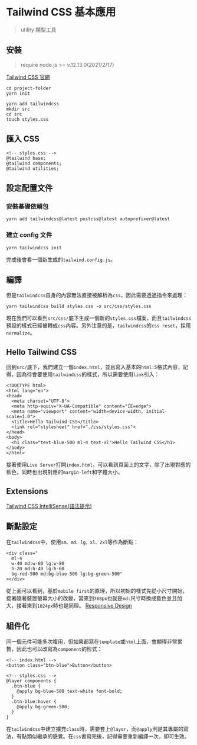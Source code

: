 # Tailwind CSS 基本應用

> utility 類型工具

## 安裝
> require node.js >= v.12.13.0(2021/2/17)

[Tailwind CSS 官網](https://tailwindcss.com/)
```
cd project-folder
yarn init
```
```
yarn add tailwindcss
mkdir src
cd src
touch styles.css
```
## 匯入 CSS
```
<!-- styles.css -->
@tailwind base;
@tailwind components;
@tailwind utilities;
```
## 設定配置文件
### 安裝基礎依賴包
```
yarn add tailwindcss@latest postcss@latest autoprefixer@latest
```
### 建立 config 文件
```
yarn tailwindcss init
```
完成後會看一個新生成的`tailwind.config.js`。
## 編譯
但是`tailwindcss`自身的內容無法直接被解析為`css`，因此需要透過指令來處理：
```
yarn tailwindcss build styles.css -o src/css/styles.css
```
現在我們可以看到`src/css/`底下生成一個新的`styles.css`檔案，而且`tailwindcss`預設的樣式已經被轉成`css`內容。另外注意的是，`tailwindcss`的`css reset`，採用`normalize`。
## Hello Tailwind CSS
回到`src/`底下，我們建立一個`index.html`，並且寫入基本的`html:5`格式內容，記得，因為待會要使用`tailwindcss`的樣式，所以需要使用`link`引入：
```
<!DOCTYPE html>
<html lang="en">
<head>
  <meta charset="UTF-8">
  <meta http-equiv="X-UA-Compatible" content="IE=edge">
  <meta name="viewport" content="width=device-width, initial-scale=1.0">
  <title>Hello Tailwind CSS</title>
  <link rel="stylesheet" href="./css/styles.css">
</head>
<body>
  <h1 class="text-blue-500 ml-4 text-xl">Hello Tailwind CSS</h1>
</body>
</html>
```
接著使用`Live Server`打開`index.html`，可以看到頁面上的文字，除了出現對應的藍色，同時也出現對應的`margin-left`和字體大小。
## Extensions
[Tailwind CSS IntelliSense(語法提示)](https://marketplace.visualstudio.com/items?itemName=bradlc.vscode-tailwindcss)
## 斷點設定
在`tailwindcss`中，使用`sm、md、lg、xl、2xl`等作為斷點：
```
<div class="
  ml-4
  w-40 md:w-60 lg:w-80
  h-20 md:h-40 lg:h-60
  bg-red-500 md:bg-blue-500 lg:bg-green-500"
></div>
```
從上面可以看到，基於`mobile first`的原理，所以初始的樣式先從小尺寸開始，接著隨著裝置螢幕大小的改變，當來到`768px`也就是`md:`尺寸時換成藍色並且加大，接著來到`1024px`時也是同理。
[Responsive Design](https://tailwindcss.com/docs/responsive-design)
## 組件化
同一個元件可能多次複用，但如果都寫在`template`或`html`上面，會顯得非常累贅，因此也可以改寫為`component`的形式：
```
<!-- index.html -->
<button class="btn-blue">Button</button>
```
```
<!-- styles.css -->
@layer components {
  .btn-blue {
    @apply bg-blue-500 text-white font-bold;
  }
  .btn-blue:hover {
    @apply bg-green-500;
  }
}
```
在`tailwindcss`中建立擴充`class`時，需要套上`@layer`，而`@apply`則是其專屬的寫法，有點類似繼承的感覺。在`css`書寫完後，記得需要重新編譯一次，即可生效。